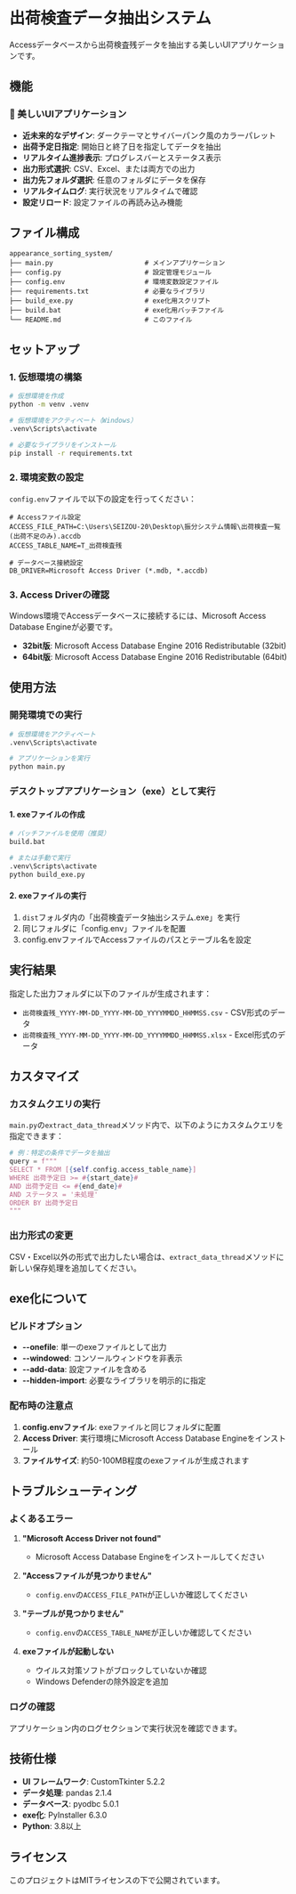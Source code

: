 # 出荷検査データ抽出システム

Accessデータベースから出荷検査残データを抽出する美しいUIアプリケーションです。

## 機能

### 🎨 美しいUIアプリケーション
- **近未来的なデザイン**: ダークテーマとサイバーパンク風のカラーパレット
- **出荷予定日指定**: 開始日と終了日を指定してデータを抽出
- **リアルタイム進捗表示**: プログレスバーとステータス表示
- **出力形式選択**: CSV、Excel、または両方での出力
- **出力先フォルダ選択**: 任意のフォルダにデータを保存
- **リアルタイムログ**: 実行状況をリアルタイムで確認
- **設定リロード**: 設定ファイルの再読み込み機能

## ファイル構成

```
appearance_sorting_system/
├── main.py                       # メインアプリケーション
├── config.py                     # 設定管理モジュール
├── config.env                    # 環境変数設定ファイル
├── requirements.txt              # 必要なライブラリ
├── build_exe.py                  # exe化用スクリプト
├── build.bat                     # exe化用バッチファイル
└── README.md                     # このファイル
```

## セットアップ

### 1. 仮想環境の構築

```bash
# 仮想環境を作成
python -m venv .venv

# 仮想環境をアクティベート（Windows）
.venv\Scripts\activate

# 必要なライブラリをインストール
pip install -r requirements.txt
```

### 2. 環境変数の設定

`config.env`ファイルで以下の設定を行ってください：

```env
# Accessファイル設定
ACCESS_FILE_PATH=C:\Users\SEIZOU-20\Desktop\振分システム情報\出荷検査一覧(出荷不足のみ).accdb
ACCESS_TABLE_NAME=T_出荷検査残

# データベース接続設定
DB_DRIVER=Microsoft Access Driver (*.mdb, *.accdb)
```

### 3. Access Driverの確認

Windows環境でAccessデータベースに接続するには、Microsoft Access Database Engineが必要です。

- **32bit版**: Microsoft Access Database Engine 2016 Redistributable (32bit)
- **64bit版**: Microsoft Access Database Engine 2016 Redistributable (64bit)

## 使用方法

### 開発環境での実行

```bash
# 仮想環境をアクティベート
.venv\Scripts\activate

# アプリケーションを実行
python main.py
```

### デスクトップアプリケーション（exe）として実行

#### 1. exeファイルの作成

```bash
# バッチファイルを使用（推奨）
build.bat

# または手動で実行
.venv\Scripts\activate
python build_exe.py
```

#### 2. exeファイルの実行

1. `dist`フォルダ内の「出荷検査データ抽出システム.exe」を実行
2. 同じフォルダに「config.env」ファイルを配置
3. config.envファイルでAccessファイルのパスとテーブル名を設定

## 実行結果

指定した出力フォルダに以下のファイルが生成されます：
- `出荷検査残_YYYY-MM-DD_YYYY-MM-DD_YYYYMMDD_HHMMSS.csv` - CSV形式のデータ
- `出荷検査残_YYYY-MM-DD_YYYY-MM-DD_YYYYMMDD_HHMMSS.xlsx` - Excel形式のデータ

## カスタマイズ

### カスタムクエリの実行

`main.py`の`extract_data_thread`メソッド内で、以下のようにカスタムクエリを指定できます：

```python
# 例：特定の条件でデータを抽出
query = f"""
SELECT * FROM [{self.config.access_table_name}] 
WHERE 出荷予定日 >= #{start_date}# 
AND 出荷予定日 <= #{end_date}#
AND ステータス = '未処理'
ORDER BY 出荷予定日
"""
```

### 出力形式の変更

CSV・Excel以外の形式で出力したい場合は、`extract_data_thread`メソッドに新しい保存処理を追加してください。

## exe化について

### ビルドオプション

- **--onefile**: 単一のexeファイルとして出力
- **--windowed**: コンソールウィンドウを非表示
- **--add-data**: 設定ファイルを含める
- **--hidden-import**: 必要なライブラリを明示的に指定

### 配布時の注意点

1. **config.envファイル**: exeファイルと同じフォルダに配置
2. **Access Driver**: 実行環境にMicrosoft Access Database Engineをインストール
3. **ファイルサイズ**: 約50-100MB程度のexeファイルが生成されます

## トラブルシューティング

### よくあるエラー

1. **"Microsoft Access Driver not found"**
   - Microsoft Access Database Engineをインストールしてください

2. **"Accessファイルが見つかりません"**
   - `config.env`の`ACCESS_FILE_PATH`が正しいか確認してください

3. **"テーブルが見つかりません"**
   - `config.env`の`ACCESS_TABLE_NAME`が正しいか確認してください

4. **exeファイルが起動しない**
   - ウイルス対策ソフトがブロックしていないか確認
   - Windows Defenderの除外設定を追加

### ログの確認

アプリケーション内のログセクションで実行状況を確認できます。

## 技術仕様

- **UI フレームワーク**: CustomTkinter 5.2.2
- **データ処理**: pandas 2.1.4
- **データベース**: pyodbc 5.0.1
- **exe化**: PyInstaller 6.3.0
- **Python**: 3.8以上

## ライセンス

このプロジェクトはMITライセンスの下で公開されています。